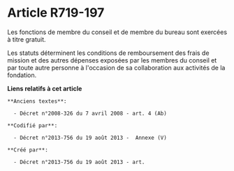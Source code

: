 # Article R719-197

Les fonctions de membre du conseil et de membre du bureau sont exercées à titre gratuit.

Les statuts déterminent les conditions de remboursement des frais de mission et des autres dépenses exposées par les membres
du conseil et par toute autre personne à l'occasion de sa collaboration aux activités de la fondation.

**Liens relatifs à cet article**

	**Anciens textes**:

	  - Décret n°2008-326 du 7 avril 2008 - art. 4 (Ab)

	**Codifié par**:

	  - Décret n°2013-756 du 19 août 2013 -  Annexe (V)

	**Créé par**:

	  - Décret n°2013-756 du 19 août 2013 - art.
